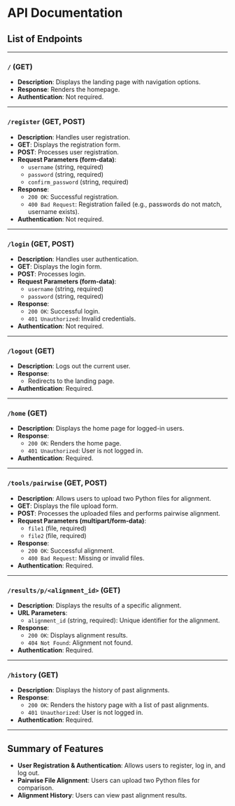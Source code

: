 # API Documentation

## List of Endpoints

---

### `/` (GET)
- **Description**: Displays the landing page with navigation options.
- **Response**: Renders the homepage.
- **Authentication**: Not required.

---

### `/register` (GET, POST)
- **Description**: Handles user registration.
- **GET**: Displays the registration form.
- **POST**: Processes user registration.
- **Request Parameters (form-data)**:
  - `username` (string, required)
  - `password` (string, required)
  - `confirm_password` (string, required)
- **Response**:
  - `200 OK`: Successful registration.
  - `400 Bad Request`: Registration failed (e.g., passwords do not match, username exists).
- **Authentication**: Not required.

---

### `/login` (GET, POST)
- **Description**: Handles user authentication.
- **GET**: Displays the login form.
- **POST**: Processes login.
- **Request Parameters (form-data)**:
  - `username` (string, required)
  - `password` (string, required)
- **Response**:
  - `200 OK`: Successful login.
  - `401 Unauthorized`: Invalid credentials.
- **Authentication**: Not required.

---

### `/logout` (GET)
- **Description**: Logs out the current user.
- **Response**:
  - Redirects to the landing page.
- **Authentication**: Required.

---

### `/home` (GET)
- **Description**: Displays the home page for logged-in users.
- **Response**:
  - `200 OK`: Renders the home page.
  - `401 Unauthorized`: User is not logged in.
- **Authentication**: Required.

---

### `/tools/pairwise` (GET, POST)
- **Description**: Allows users to upload two Python files for alignment.
- **GET**: Displays the file upload form.
- **POST**: Processes the uploaded files and performs pairwise alignment.
- **Request Parameters (multipart/form-data)**:
  - `file1` (file, required)
  - `file2` (file, required)
- **Response**:
  - `200 OK`: Successful alignment.
  - `400 Bad Request`: Missing or invalid files.
- **Authentication**: Required.

---

### `/results/p/<alignment_id>` (GET)
- **Description**: Displays the results of a specific alignment.
- **URL Parameters**:
  - `alignment_id` (string, required): Unique identifier for the alignment.
- **Response**:
  - `200 OK`: Displays alignment results.
  - `404 Not Found`: Alignment not found.
- **Authentication**: Required.

---

### `/history` (GET)
- **Description**: Displays the history of past alignments.
- **Response**:
  - `200 OK`: Renders the history page with a list of past alignments.
  - `401 Unauthorized`: User is not logged in.
- **Authentication**: Required.

---

## Summary of Features

- **User Registration & Authentication**: Allows users to register, log in, and log out.
- **Pairwise File Alignment**: Users can upload two Python files for comparison.
- **Alignment History**: Users can view past alignment results.